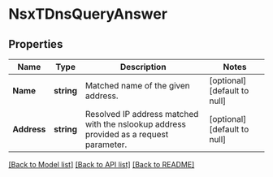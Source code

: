 # NsxTDnsQueryAnswer

## Properties
Name | Type | Description | Notes
------------ | ------------- | ------------- | -------------
**Name** | **string** | Matched name of the given address.  | [optional] [default to null]
**Address** | **string** | Resolved IP address matched with the nslookup address provided as a request parameter.  | [optional] [default to null]

[[Back to Model list]](../README.md#documentation-for-models) [[Back to API list]](../README.md#documentation-for-api-endpoints) [[Back to README]](../README.md)

